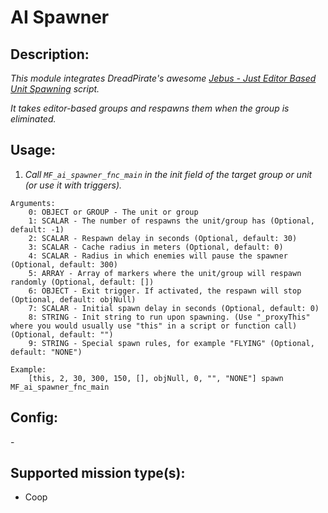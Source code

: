 # AI Spawner
## Description:
_This module integrates DreadPirate's awesome [Jebus - Just Editor Based Unit Spawning](https://forums.bohemia.net/forums/topic/174661-jebus-just-editor-based-unit-spawning/) script._

_It takes editor-based groups and respawns them when the group is eliminated._

## Usage:
1. _Call `MF_ai_spawner_fnc_main` in the init field of the target group or unit (or use it with triggers)._

```
Arguments:
    0: OBJECT or GROUP - The unit or group
    1: SCALAR - The number of respawns the unit/group has (Optional, default: -1)
    2: SCALAR - Respawn delay in seconds (Optional, default: 30)
    3: SCALAR - Cache radius in meters (Optional, default: 0)
    4: SCALAR - Radius in which enemies will pause the spawner (Optional, default: 300)
    5: ARRAY - Array of markers where the unit/group will respawn randomly (Optional, default: [])
    6: OBJECT - Exit trigger. If activated, the respawn will stop (Optional, default: objNull)
    7: SCALAR - Initial spawn delay in seconds (Optional, default: 0)
    8: STRING - Init string to run upon spawning. (Use "_proxyThis" where you would usually use "this" in a script or function call) (Optional, default: "")
    9: STRING - Special spawn rules, for example "FLYING" (Optional, default: "NONE")

Example:
    [this, 2, 30, 300, 150, [], objNull, 0, "", "NONE"] spawn MF_ai_spawner_fnc_main
```

## Config:
\-

## Supported mission type(s):
 - Coop
